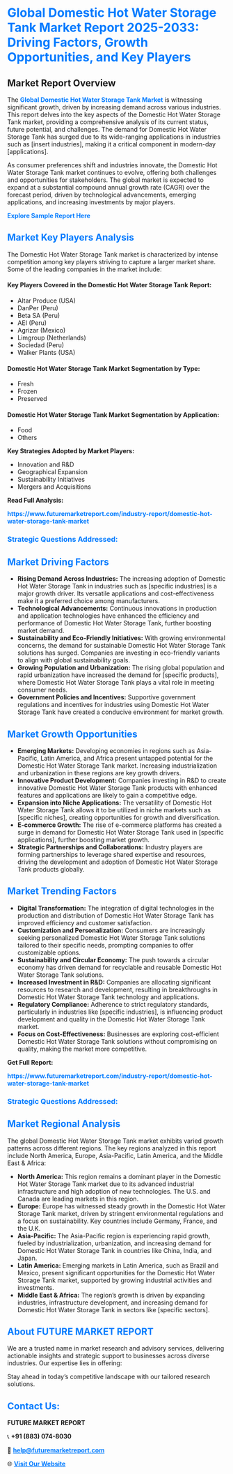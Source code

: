 <h1 style="color: #007BFF;">Global Domestic Hot Water Storage Tank Market Report 2025-2033: Driving Factors, Growth Opportunities, and Key Players</h1>

<section id="overview">
<h2>Market Report Overview</h2>
<p>The <a href="https://www.futuremarketreport.com/industry-report/domestic-hot-water-storage-tank-market" style="color: #007BFF; text-decoration: none;"><strong>Global Domestic Hot Water Storage Tank Market</strong></a> is witnessing significant growth, driven by increasing demand across various industries. This report delves into the key aspects of the Domestic Hot Water Storage Tank market, providing a comprehensive analysis of its current status, future potential, and challenges. The demand for Domestic Hot Water Storage Tank has surged due to its wide-ranging applications in industries such as [insert industries], making it a critical component in modern-day [applications].</p>
<p>As consumer preferences shift and industries innovate, the Domestic Hot Water Storage Tank market continues to evolve, offering both challenges and opportunities for stakeholders. The global market is expected to expand at a substantial compound annual growth rate (CAGR) over the forecast period, driven by technological advancements, emerging applications, and increasing investments by major players.</p>
</section>

<section id="overview">
<p><a href="https://www.futuremarketreport.com/request-sample/reportId=37170" style="color: #007BFF; text-decoration: none;"><strong>Explore Sample Report Here</strong></a></p>
</section>

<section id="key-players">
<h2 style="color: #007BFF;">Market Key Players Analysis</h2>
<p>The Domestic Hot Water Storage Tank market is characterized by intense competition among key players striving to capture a larger market share. Some of the leading companies in the market include:</p>
<h4>Key Players Covered in the Domestic Hot Water Storage Tank Report:</h4>
<ul><li>Altar Produce (USA)</li><li>DanPer (Peru)</li><li>Beta SA (Peru)</li><li>AEI (Peru)</li><li>Agrizar (Mexico)</li><li>Limgroup (Netherlands)</li><li>Sociedad (Peru)</li><li>Walker Plants (USA)</li></ul>
<h4>Domestic Hot Water Storage Tank Market Segmentation by Type:</h4>
<ul><li>Fresh</li><li>Frozen</li><li>Preserved</li></ul>

<h4>Domestic Hot Water Storage Tank Market Segmentation by Application:</h4>
<ul><li>Food</li><li>Others</li></ul>
<p><strong>Key Strategies Adopted by Market Players:</strong></p>
<ul>
<li>Innovation and R&D</li>
<li>Geographical Expansion</li>
<li>Sustainability Initiatives</li>
<li>Mergers and Acquisitions</li>
</ul>
</section>

<section>
<p><strong>Read Full Analysis: </strong></p><a href="https://www.futuremarketreport.com/industry-report/domestic-hot-water-storage-tank-market" style="color: #007BFF; text-decoration: none;"><strong>https://www.futuremarketreport.com/industry-report/domestic-hot-water-storage-tank-market</strong></a>
<h3 style="color: #007BFF;">Strategic Questions Addressed:</h3>
</section>

<section id="driving-factors">
<h2 style="color: #007BFF;">Market Driving Factors</h2>
<ul>
<li><strong>Rising Demand Across Industries:</strong> The increasing adoption of Domestic Hot Water Storage Tank in industries such as [specific industries] is a major growth driver. Its versatile applications and cost-effectiveness make it a preferred choice among manufacturers.</li>
<li><strong>Technological Advancements:</strong> Continuous innovations in production and application technologies have enhanced the efficiency and performance of Domestic Hot Water Storage Tank, further boosting market demand.</li>
<li><strong>Sustainability and Eco-Friendly Initiatives:</strong> With growing environmental concerns, the demand for sustainable Domestic Hot Water Storage Tank solutions has surged. Companies are investing in eco-friendly variants to align with global sustainability goals.</li>
<li><strong>Growing Population and Urbanization:</strong> The rising global population and rapid urbanization have increased the demand for [specific products], where Domestic Hot Water Storage Tank plays a vital role in meeting consumer needs.</li>
<li><strong>Government Policies and Incentives:</strong> Supportive government regulations and incentives for industries using Domestic Hot Water Storage Tank have created a conducive environment for market growth.</li>
</ul>
</section>

<section id="growth-opportunities">
<h2 style="color: #007BFF;">Market Growth Opportunities</h2>
<ul>
<li><strong>Emerging Markets:</strong> Developing economies in regions such as Asia-Pacific, Latin America, and Africa present untapped potential for the Domestic Hot Water Storage Tank market. Increasing industrialization and urbanization in these regions are key growth drivers.</li>
<li><strong>Innovative Product Development:</strong> Companies investing in R&D to create innovative Domestic Hot Water Storage Tank products with enhanced features and applications are likely to gain a competitive edge.</li>
<li><strong>Expansion into Niche Applications:</strong> The versatility of Domestic Hot Water Storage Tank allows it to be utilized in niche markets such as [specific niches], creating opportunities for growth and diversification.</li>
<li><strong>E-commerce Growth:</strong> The rise of e-commerce platforms has created a surge in demand for Domestic Hot Water Storage Tank used in [specific applications], further boosting market growth.</li>
<li><strong>Strategic Partnerships and Collaborations:</strong> Industry players are forming partnerships to leverage shared expertise and resources, driving the development and adoption of Domestic Hot Water Storage Tank products globally.</li>
</ul>
</section>

<section id="trending-factors">
<h2 style="color: #007BFF;">Market Trending Factors</h2>
<ul>
<li><strong>Digital Transformation:</strong> The integration of digital technologies in the production and distribution of Domestic Hot Water Storage Tank has improved efficiency and customer satisfaction.</li>
<li><strong>Customization and Personalization:</strong> Consumers are increasingly seeking personalized Domestic Hot Water Storage Tank solutions tailored to their specific needs, prompting companies to offer customizable options.</li>
<li><strong>Sustainability and Circular Economy:</strong> The push towards a circular economy has driven demand for recyclable and reusable Domestic Hot Water Storage Tank solutions.</li>
<li><strong>Increased Investment in R&D:</strong> Companies are allocating significant resources to research and development, resulting in breakthroughs in Domestic Hot Water Storage Tank technology and applications.</li>
<li><strong>Regulatory Compliance:</strong> Adherence to strict regulatory standards, particularly in industries like [specific industries], is influencing product development and quality in the Domestic Hot Water Storage Tank market.</li>
<li><strong>Focus on Cost-Effectiveness:</strong> Businesses are exploring cost-efficient Domestic Hot Water Storage Tank solutions without compromising on quality, making the market more competitive.</li>
</ul>
</section>

<section>
<p><strong>Get Full Report: </strong></p><a href="https://www.futuremarketreport.com/industry-report/domestic-hot-water-storage-tank-market" style="color: #007BFF; text-decoration: none;"><strong>https://www.futuremarketreport.com/industry-report/domestic-hot-water-storage-tank-market</strong></a>
<h3 style="color: #007BFF;">Strategic Questions Addressed:</h3>
</section>


<section id="regional-analysis">
<h2 style="color: #007BFF;">Market Regional Analysis</h2>
<p>The global Domestic Hot Water Storage Tank market exhibits varied growth patterns across different regions. The key regions analyzed in this report include North America, Europe, Asia-Pacific, Latin America, and the Middle East & Africa:</p>
<ul>
<li><strong>North America:</strong> This region remains a dominant player in the Domestic Hot Water Storage Tank market due to its advanced industrial infrastructure and high adoption of new technologies. The U.S. and Canada are leading markets in this region.</li>
<li><strong>Europe:</strong> Europe has witnessed steady growth in the Domestic Hot Water Storage Tank market, driven by stringent environmental regulations and a focus on sustainability. Key countries include Germany, France, and the U.K.</li>
<li><strong>Asia-Pacific:</strong> The Asia-Pacific region is experiencing rapid growth, fueled by industrialization, urbanization, and increasing demand for Domestic Hot Water Storage Tank in countries like China, India, and Japan.</li>
<li><strong>Latin America:</strong> Emerging markets in Latin America, such as Brazil and Mexico, present significant opportunities for the Domestic Hot Water Storage Tank market, supported by growing industrial activities and investments.</li>
<li><strong>Middle East & Africa:</strong> The region’s growth is driven by expanding industries, infrastructure development, and increasing demand for Domestic Hot Water Storage Tank in sectors like [specific sectors].</li>
</ul>
</section>

<footer>
<h2 style="color: #007BFF;">About FUTURE MARKET REPORT</h2>
<p>We are a trusted name in market research and advisory services, delivering actionable insights and strategic support to businesses across diverse industries. Our expertise lies in offering:</p>

<p>Stay ahead in today’s competitive landscape with our tailored research solutions.</p>

<h2 style="color: #007BFF;">Contact Us:</h2>
<p><strong>FUTURE MARKET REPORT</strong></p>
<p>📞 <strong>+91 (883) 074-8030</strong></p>
<p>📧 <strong><a href="mailto:help@futuremarketreport.com" style="color: #007BFF;">help@futuremarketreport.com</a></strong></p>
<p>🌐 <strong><a href="https://www.futuremarketreport.com/" style="color: #007BFF;">Visit Our Website</a></strong></p>
</footer>
